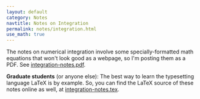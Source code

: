 ```yaml
---
layout: default
category: Notes
navtitle: Notes on Integration 
permalink: notes/integration.html
use_math: true
---
```


The notes on numerical integration involve some specially-formatted math equations that won't look good as a webpage, so I'm posting them as a PDF.
See <a href="integration-notes.pdf">integration-notes.pdf</a>.

<b>Graduate students</b> (or anyone else): The best way to learn the typesetting language LaTeX is by example. So, you can find the LaTeX source of these
notes online as well, at <a href="integration-notes.tex">integration-notes.tex</a>.

